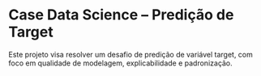 # Case Data Science – Predição de Target

Este projeto visa resolver um desafio de predição de variável target, com foco em qualidade de modelagem, explicabilidade e padronização.